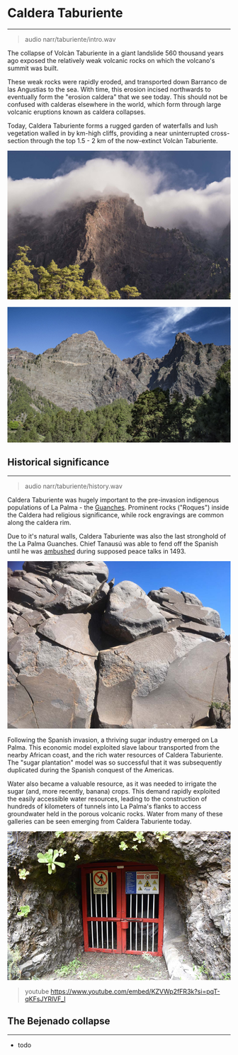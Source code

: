 # Caldera Taburiente
----

> audio narr/taburiente/intro.wav

The collapse of Volcàn Taburiente in a giant landslide 560 thousand years ago exposed the relatively weak volcanic rocks on which the volcano's summit was built.  

These weak rocks were rapidly eroded, and transported down Barranco de las Angustias to the sea. With time, this erosion incised northwards to eventually form the "erosion caldera" that we see today. This should not be confused with calderas elsewhere in the world, which form through large volcanic eruptions known as caldera collapses.


Today, Caldera Taburiente forms a rugged garden of waterfalls and lush vegetation walled in by km-high cliffs, providing a near uninterrupted cross-section through the top 1.5 - 2 km of the now-extinct Volcàn Taburiente.

![The caldera often fills with clouds, giving eternal, prehistoric vibes.](./img/taburiente.jpg)

![View of the 1.5 km high cliff "Risco Liso" from inside Caldera Taburiente.](./img/riscoLiso.jpg)

## Historical significance
----

> audio narr/taburiente/history.wav

Caldera Taburiente was hugely important to the pre-invasion indigenous populations of La Palma - the [Guanches](https://en.wikipedia.org/wiki/Guanches). Prominent rocks ("Roques") inside the Caldera had religious significance, while rock engravings are common along the caldera rim.

Due to it's natural walls, Caldera Taburiente was also the last stronghold of the La Palma Guanches. Chief Tanausú was able to fend off the Spanish until he was [ambushed](https://islandmomma.wordpress.com/2014/07/16/tanausu-and-acerina-a-story-of-love-betrayal-from-la-palma/) during supposed peace talks in 1493. 

![Rock engravings are common along the rim of Caldera Taburiente, suggesting the indigenous Guanches's also used these heights for star-gazing activities](./img/petroglyphs.jpg)

Following the Spanish invasion, a thriving sugar industry emerged on La Palma. This economic model exploited slave labour transported from the nearby African coast, and the rich water resources of Caldera Taburiente. The "sugar plantation" model was so successful that it was subsequently duplicated during the Spanish conquest of the Americas. 

Water also became a valuable resource, as it was needed to irrigate the sugar (and, more recently, banana) crops. This demand rapidly exploited the easily accessible water resources, leading to the construction of hundreds of kilometers of tunnels into La Palma's flanks to access groundwater held in the porous volcanic rocks. Water from many of these galleries can be seen emerging from Caldera Taburiente today.

![The entrance to a water mining tunnel ("galleria") in Caldera Taburiente. Note the water pipe on the right that brings groundwater to the irrigation channels providing water to banana plantations.](./img/galleria.jpg)


> youtube https://www.youtube.com/embed/KZVWp2fFR3k?si=pqT-qKFsJYRlVF_l

## The Bejenado collapse
-----

- todo
